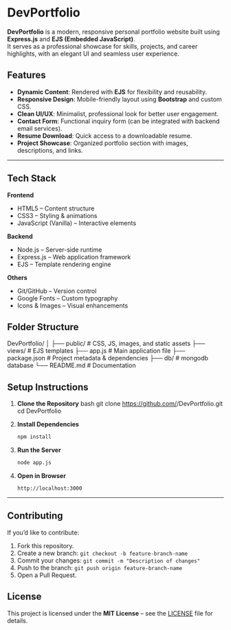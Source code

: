 # DevPortfolio

**DevPortfolio** is a modern, responsive personal portfolio website built using **Express.js** and **EJS (Embedded JavaScript)**.  
It serves as a professional showcase for skills, projects, and career highlights, with an elegant UI and seamless user experience.


## Features

- **Dynamic Content**: Rendered with **EJS** for flexibility and reusability.
- **Responsive Design**: Mobile-friendly layout using **Bootstrap** and custom CSS.
- **Clean UI/UX**: Minimalist, professional look for better user engagement.
- **Contact Form**: Functional inquiry form (can be integrated with backend email services).
- **Resume Download**: Quick access to a downloadable resume.
- **Project Showcase**: Organized portfolio section with images, descriptions, and links.

---

## Tech Stack

**Frontend**  
- HTML5 – Content structure  
- CSS3 – Styling & animations  
- JavaScript (Vanilla) – Interactive elements  

**Backend**  
- Node.js – Server-side runtime  
- Express.js – Web application framework  
- EJS – Template rendering engine  

**Others**  
- Git/GitHub – Version control  
- Google Fonts – Custom typography  
- Icons & Images – Visual enhancements


## Folder Structure

DevPortfolio/
│
├── public/           # CSS, JS, images, and static assets
├── views/            # EJS templates
├── app.js            # Main application file
├── package.json      # Project metadata & dependencies
├── db/               # mongodb database
└── README.md         # Documentation

## Setup Instructions

1. **Clone the Repository**
   bash
   git clone https://github.com/<your-username>/DevPortfolio.git
   cd DevPortfolio

2. **Install Dependencies**

   ```bash
   npm install
   ```

3. **Run the Server**

   ```bash
   node app.js
   ```

4. **Open in Browser**

   ```
   http://localhost:3000
   ```

---

## Contributing

If you’d like to contribute:

1. Fork this repository.
2. Create a new branch: `git checkout -b feature-branch-name`
3. Commit your changes: `git commit -m "Description of changes"`
4. Push to the branch: `git push origin feature-branch-name`
5. Open a Pull Request.


## License

This project is licensed under the **MIT License** – see the [LICENSE](LICENSE) file for details.
